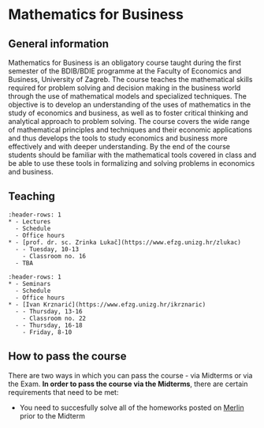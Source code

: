 # Mathematics for Business

## General information
Mathematics for Business is an obligatory course taught during the first semester of the BDIB/BDIE programme at the Faculty of Economics and Business, University of Zagreb. The course teaches the mathematical skills required for problem solving and decision making in the business world through the use of mathematical models and specialized techniques. The objective is to develop an understanding of the uses of mathematics in the study of economics and business, as well as to foster critical thinking and analytical approach to problem solving. The course covers the wide range of mathematical principles and techniques and their economic applications and thus develops the tools to study economics and business more effectively and with deeper understanding. By the end of the course students should be familiar with the mathematical tools covered in class and be able to use these tools in formalizing and solving problems in economics and business.
## Teaching
```{list-table}
:header-rows: 1
* - Lectures
  - Schedule
  - Office hours
* - [prof. dr. sc. Zrinka Lukač](https://www.efzg.unizg.hr/zlukac)
  - - Tuesday, 10-13
    - Classroom no. 16
  - TBA
```
```{list-table}
:header-rows: 1
* - Seminars
  - Schedule
  - Office hours
* - [Ivan Krznarić](https://www.efzg.unizg.hr/ikrznaric)
  - - Thursday, 13-16
    - Classroom no. 22
  - - Thursday, 16-18
    - Friday, 8-10
```
## How to pass the course
There are two ways in which you can pass the course - via Midterms or via the Exam.
**In order to pass the course via the Midterms**, there are certain requirements that need to be met:
- You need to succesfully solve all of the homeworks posted on [Merlin](https://moodle.srce.hr/) prior to the Midterm